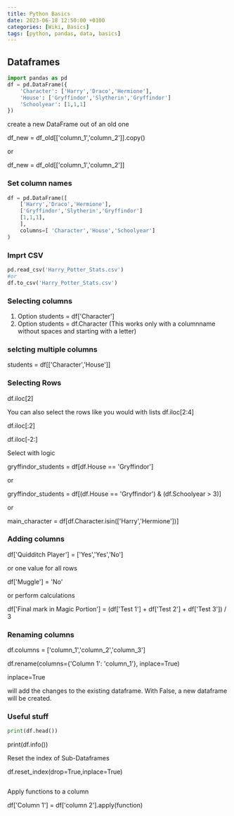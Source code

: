 ```yaml
---
title: Python Basics
date: 2023-06-18 12:50:00 +0100
categories: [Wiki, Basics]
tags: [python, pandas, data, basics]
---
```


## Dataframes

```python
import pandas as pd
df = pd.DataFrame({
    'Character': ['Harry','Draco','Hermione'],
    'House': ['Gryffindor','Slytherin','Gryffindor']
    'Schoolyear': [1,1,1]
})
```

create a new DataFrame out of an old one

df_new = df_old[['column_1','column_2']].copy()

or

df_new = df_old[['column_1','column_2']]

### Set column names

```python
df = pd.DataFrame([
    ['Harry','Draco','Hermione'],
    ['Gryffindor','Slytherin','Gryffindor']
    [1,1,1],
    ],
    columns=[ 'Character','House','Schoolyear']
)
```

### Imprt CSV

```python
pd.read_csv('Harry_Potter_Stats.csv')
#or
df.to_csv('Harry_Potter_Stats.csv')
```

### Selecting columns

1. Option
   students = df['Character']
2. Option
   students = df.Character
   (This works only with a columnname without spaces and starting with a letter)

### selcting multiple columns

students = df[['Character','House']]

### Selecting Rows

df.iloc[2]

You can also select the rows like you would with lists
df.iloc[2:4]

df.iloc[:2]

df.iloc[-2:]

Select with logic

gryffindor_students = df[df.House == 'Gryffindor']

or

gryffindor_students = df[(df.House == 'Gryffindor') & (df.Schoolyear > 3)]

or

main_character = df[df.Character.isin(['Harry','Hermione'])]

### Adding columns

df['Quidditch Player'] = ['Yes','Yes','No']

or one value for all rows

df['Muggle'] = 'No'

or perform calculations

df['Final mark in Magic Portion'] = (df['Test 1'] + df['Test 2'] + df['Test 3']) / 3

### Renaming columns

df.columns = ['column_1','column_2','column_3']

df.rename(columns={'Column 1': 'column_1'}, inplace=True)

inplace=True

will add the changes to the existing dataframe. With False, a new dataframe will be created.

### Useful stuff

```python
print(df.head())
```

print(df.info())

Reset the index of Sub-Dataframes

df.reset_index(drop=True,inplace=True)

```python

```

Apply functions to a column

df['Column 1'] = df['column 2'].apply(function)
